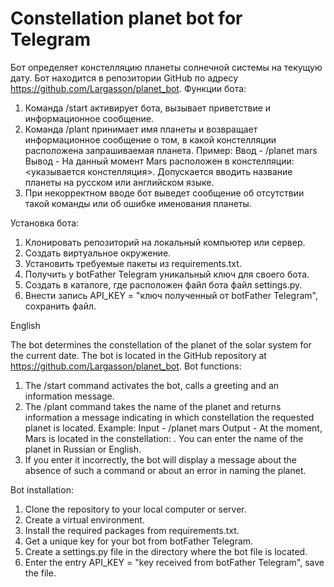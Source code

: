 Constellation planet bot for Telegram
===================================
Бот определяет констелляцию планеты солнечной системы на текущую дату.
Бот находится в репозитории GitHub по адресу https://github.com/Largasson/planet_bot.
Функции бота:

1. Команда /start активирует бота, вызывает приветствие и информационное сообщение.
2. Команда /plant <planet> принимает имя планеты и возвращает информационное
   сообщение о том, в какой констелляции расположена запрашиваемая планета. Пример:
   Ввод - /planet mars Вывод - На данный момент Mars расположен в констелляции: <указывается констелляция>.
   Допускается вводить название планеты на русском или английском языке.
3. При некорректном вводе бот выведет сообщение об отсутствии такой команды или об ошибке именования планеты.

Установка бота:


1. Клонировать репозиторий на локальный компьютер или сервер.
2. Создать виртуальное окружение.
3. Установить требуемые пакеты из requirements.txt. 
4. Получить у botFather Telegram уникальный ключ для своего бота.
5. Создать в каталоге, где расположен файл бота файл settings.py.
6. Внести запись API_KEY = "ключ полученный от botFather Telegram", сохранить файл.

English

The bot determines the constellation of the planet of the solar system for the current date.
The bot is located in the GitHub repository at https://github.com/Largasson/planet_bot. 
Bot functions:

1. The /start command activates the bot, calls a greeting and an information message.
2. The /plant <planet> command takes the name of the planet and returns information
    a message indicating in which constellation the requested planet is located. Example:
    Input - /planet mars Output - At the moment, Mars is located in the constellation: <constellation indicated>.
    You can enter the name of the planet in Russian or English.
3. If you enter it incorrectly, the bot will display a message about the absence of such a command or about an error in naming the planet.

Bot installation:

1. Clone the repository to your local computer or server.
2. Create a virtual environment.
3. Install the required packages from requirements.txt.
4. Get a unique key for your bot from botFather Telegram.
5. Create a settings.py file in the directory where the bot file is located.
6. Enter the entry API_KEY = "key received from botFather Telegram", save the file.